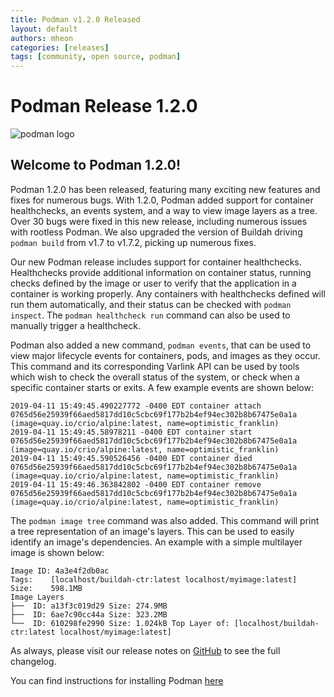 ```yaml
---
title: Podman v1.2.0 Released
layout: default
authors: mheon
categories: [releases]
tags: [community, open source, podman]
---
```


# Podman Release 1.2.0

![podman logo](https://podman.io/images/podman.svg)

## Welcome to Podman 1.2.0!

Podman 1.2.0 has been released, featuring many exciting new features and fixes for numerous bugs. With 1.2.0, Podman added support for container healthchecks, an events system, and a way to view image layers as a tree. Over 30 bugs were fixed in this new release, including numerous issues with rootless Podman. We also upgraded the version of Buildah driving `podman build` from v1.7 to v1.7.2, picking up numerous fixes.

<!--readmore-->

Our new Podman release includes support for container healthchecks. Healthchecks provide additional information on container status, running checks defined by the image or user to verify that the application in a container is working properly. Any containers with healthchecks defined will run them automatically, and their status can be checked with `podman inspect`. The `podman healthcheck run` command can also be used to manually trigger a healthcheck.

Podman also added a new command, `podman events`, that can be used to view major lifecycle events for containers, pods, and images as they occur. This command and its corresponding Varlink API can be used by tools which wish to check the overall status of the system, or check when a specific container starts or exits. A few example events are shown below:
```
2019-04-11 15:49:45.490227772 -0400 EDT container attach 0765d56e25939f66aed5817dd10c5cbc69f177b2b4ef94ec302b8b67475e0a1a (image=quay.io/crio/alpine:latest, name=optimistic_franklin)
2019-04-11 15:49:45.58978211 -0400 EDT container start 0765d56e25939f66aed5817dd10c5cbc69f177b2b4ef94ec302b8b67475e0a1a (image=quay.io/crio/alpine:latest, name=optimistic_franklin)
2019-04-11 15:49:45.590526456 -0400 EDT container died 0765d56e25939f66aed5817dd10c5cbc69f177b2b4ef94ec302b8b67475e0a1a (image=quay.io/crio/alpine:latest, name=optimistic_franklin)
2019-04-11 15:49:46.363842802 -0400 EDT container remove 0765d56e25939f66aed5817dd10c5cbc69f177b2b4ef94ec302b8b67475e0a1a (image=quay.io/crio/alpine:latest, name=optimistic_franklin)
```

The `podman image tree` command was also added. This command will print a tree representation of an image's layers. This can be used to easily identify an image's dependencies. An example with a simple multilayer image is shown below:
```
Image ID: 4a3e4f2db0ac
Tags:	 [localhost/buildah-ctr:latest localhost/myimage:latest]
Size:	 598.1MB
Image Layers
├──  ID: a13f3c019d29 Size: 274.9MB
├──  ID: 6ae7c90cc44a Size: 323.2MB
└──  ID: 610298fe2990 Size: 1.024kB Top Layer of: [localhost/buildah-ctr:latest localhost/myimage:latest]
```

As always, please visit our release notes on [GitHub](https://github.com/containers/podman/blob/main/RELEASE_NOTES.md) to see the full changelog.

You can find instructions for installing Podman [here](https://github.com/containers/podman/blob/main/install.md)
